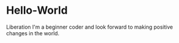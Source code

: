 # Hello-World
Liberation
I'm a beginner coder and look forward to making positive changes in the world.
